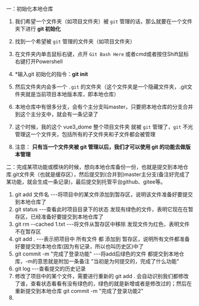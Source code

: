 一：初始化本地仓库

1. 我们希望一个文件夹（如项目文件夹）被 `git` 管理的话，那么就要在一个文件夹下进行 **git 初始化**

2. 找到一个希望被 `git` 管理的文件夹（如项目文件夹）

3. 在文件夹内单击鼠标右键，点开 `Git Bash Here` 或者cmd或者按住Shift鼠标右键打开Powershell

4. *输入git 初始化的指令：**git init**

5. 然后文件夹内会多一个 `.git` 的文件夹（这个文件夹是一个隐藏文件夹，.git文件夹就是当前项目本地版本库，即本地仓库）

6. 本地仓库中有很多分支，会有个主分支叫master，只要把本地仓库的分支合并到这个主分支中，就会有一条记录了

7. 这个时候，我的这个 vue3_dome 整个项目文件夹 就被 `git` 管理了，`git` 不光管理这一个文件夹，包括所有的子文件夹和子文件都会被管理

8. 注意： **只有当一个文件夹被 git 管理以后，我们才可以使用 git 的功能去做版本管理**

   

二：完成某项功能或模块的时候，想向本地仓库备份一份，也就是提交到本地仓库.git文件夹（也就是缓存区），然后提交到(合并到)master主分支(备注好完成了某功能，就会生成一条记录)，最后提交到托管平台github、gitee等。

1. git add 文件名    ---将项目中的某文件添加到暂存区，说明该文件准备好要提交到本地仓库了
2. git status    ---查看此时项目目录下的状态  发现有绿色的文件，表明它现在在暂存区，已经准备好要提交到本地仓库了
3. git rm --cached 1.txt    ---将文件从暂存区中移除   发现文件为红色，表明文件不在暂存区
4. git add .    ---表示把项目中 所有文件 都 添加到 暂存区，说明所有文件都准备好要提交到本地仓库(因为有记录，所以也叫历史区)中了
5. git commit -m "完成了登录功能"     ---将add后绿色的文件 都提交到本地仓库，-m的意思就是附加一条备注 "当初是为何提交的，完成了什么功能"
6. git log    ---查看提交的历史记录
7. 修改了项目中的某个文件，需要进行重新的 git add .  会自动识别我们都修改了谁，查看状态看看有没有绿色的，绿色的就是新增或者是修改过的；然后在重新提交到本地仓库 git commit -m "完成了登录功能2"
8. 



